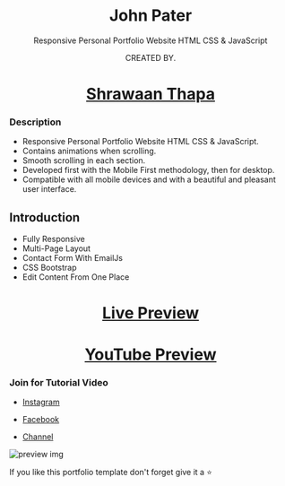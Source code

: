 <h1 align="center">John Pater</h1>
<p align="center">Responsive Personal Portfolio Website HTML CSS & JavaScript</p>
<p align="center">CREATED BY.</p>

### <h1 align="center">[Shrawaan Thapa](https://github.com/shrawaanthapa)</h1>
  
### Description
- Responsive Personal Portfolio Website HTML CSS & JavaScript.
- Contains animations when scrolling.
- Smooth scrolling in each section.
- Developed first with the Mobile First methodology, then for desktop.
- Compatible with all mobile devices and with a beautiful and pleasant user interface.

## Introduction
- Fully Responsive
- Multi-Page Layout
- Contact Form With EmailJs
- CSS Bootstrap
- Edit Content From One Place

### <h1 align="center">[Live Preview](https://shrawaanthapa.github.io/John-Portfolio/)</h1>
### <h1 align="center">[YouTube Preview](https://youtu.be/wvVcWgc83FE)</h1>

### Join for Tutorial Video
- [Instagram](https://www.instagram.com/sharwaan.thapa/)

- [Facebook](https://www.facebook.com/sharwaan.official)

- [Channel](https://www.youtube.com/sharwaan_thapa)

![preview img]()

If you like this portfolio template don't forget give it a ⭐ 
